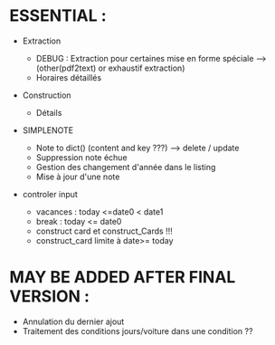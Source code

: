 # ESSENTIAL :

- Extraction
  - DEBUG : Extraction pour certaines mise en forme spéciale -->  (other(pdf2text) or exhaustif extraction)
  - Horaires détaillés

- Construction
  - Détails

- SIMPLENOTE
  - Note to dict() (content and key ???) --> delete / update
  - Suppression note échue
  - Gestion des changement d'année dans le listing
  - Mise à jour d'une note


- controler input
   - vacances : today <=date0 < date1
   - break : today <= date0
   - construct card et construct_Cards  !!!
   - construct_card limite à date>= today

# MAY BE ADDED AFTER FINAL VERSION :
- Annulation du dernier ajout
- Traitement des conditions jours/voiture dans une condition ??
